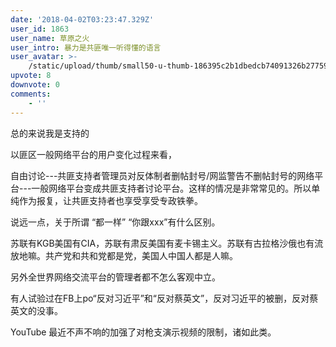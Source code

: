 ```yaml
---
date: '2018-04-02T03:23:47.329Z'
user_id: 1863
user_name: 草原之火
user_intro: 暴力是共匪唯一听得懂的语言
user_avatar: >-
    /static/upload/thumb/small50-u-thumb-186395c2b1dbedcb74091326b27759bdc74b7a90b14a.png
upvote: 8
downvote: 0
comments:
    - ''
---
```


总的来说我是支持的  

以匪区一般网络平台的用户变化过程来看，

自由讨论---共匪支持者管理员对反体制者删帖封号/网监警告不删帖封号的网络平台---一般网络平台变成共匪支持者讨论平台。这样的情况是非常常见的。所以单纯作为报复，让共匪支持者也享受享受专政铁拳。

说远一点，关于所谓 “都一样” “你跟xxx”有什么区别。

苏联有KGB美国有CIA，苏联有肃反美国有麦卡锡主义。苏联有古拉格沙俄也有流放地嘛。共产党和共和党都是党，美国人中国人都是人嘛。  

  

另外全世界网络交流平台的管理者都不怎么客观中立。

有人试验过在FB上po“反对习近平”和“反对蔡英文”，反对习近平的被删，反对蔡英文的没事。  

YouTube 最近不声不响的加强了对枪支演示视频的限制，诸如此类。
